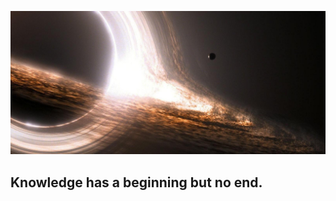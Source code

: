 ![Header](https://github.com/mccrudd3n/OpenSource-Practise/blob/master/img/black-hole2.jpg)

## Knowledge has a beginning but no end. 

